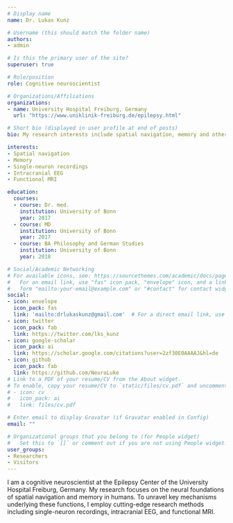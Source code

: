 ```yaml
---
# Display name
name: Dr. Lukas Kunz

# Username (this should match the folder name)
authors:
- admin

# Is this the primary user of the site?
superuser: true

# Role/position
role: Cognitive neuroscientist

# Organizations/Affiliations
organizations:
- name: University Hospital Freiburg, Germany
  url: "https://www.uniklinik-freiburg.de/epilepsy.html"

# Short bio (displayed in user profile at end of posts)
bio: My research interests include spatial navigation, memory and other higher-level cognitive functions in humans.

interests:
- Spatial navigation
- Memory
- Single-neuron recordings
- Intracranial EEG
- Functional MRI

education:
  courses:
  - course: Dr. med.
    institution: University of Bonn
    year: 2017
  - course: MD
    institution: University of Bonn
    year: 2017
  - course: BA Philosophy and German Studies
    institution: University of Bonn
    year: 2018

# Social/Academic Networking
# For available icons, see: https://sourcethemes.com/academic/docs/page-builder/#icons
#   For an email link, use "fas" icon pack, "envelope" icon, and a link in the
#   form "mailto:your-email@example.com" or "#contact" for contact widget.
social:
- icon: envelope
  icon_pack: fas
  link: 'mailto:drlukaskunz@gmail.com'  # For a direct email link, use "mailto:drlukaskunz@gmail.com".
- icon: twitter
  icon_pack: fab
  link: https://twitter.com/lks_kunz
- icon: google-scholar
  icon_pack: ai
  link: https://scholar.google.com/citations?user=2zf30E0AAAAJ&hl=de
- icon: github
  icon_pack: fab
  link: https://github.com/NeuroLuke
# Link to a PDF of your resume/CV from the About widget.
# To enable, copy your resume/CV to `static/files/cv.pdf` and uncomment the lines below.
# - icon: cv
#   icon_pack: ai
#   link: files/cv.pdf

# Enter email to display Gravatar (if Gravatar enabled in Config)
email: ""

# Organizational groups that you belong to (for People widget)
#   Set this to `[]` or comment out if you are not using People widget.
user_groups:
- Researchers
- Visitors
---
```


I am a cognitive neuroscientist at the Epilepsy Center of the University Hospital Freiburg, Germany. My research focuses on the neural foundations of spatial navigation and memory in humans. To unravel key mechanisms underlying these functions, I employ cutting-edge research methods including single-neuron recordings, intracranial EEG, and functional MRI.
